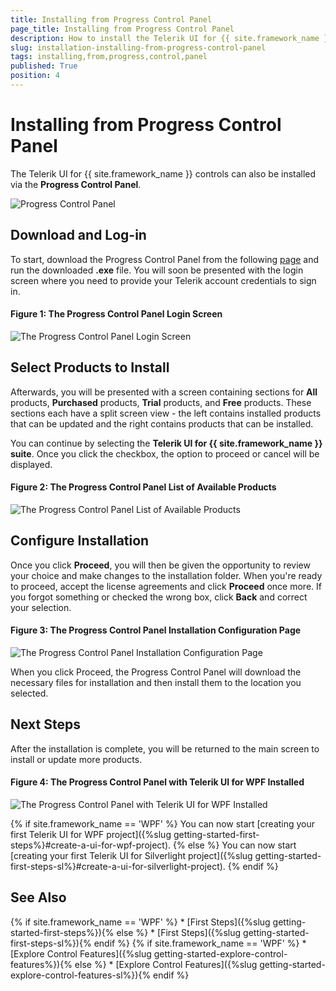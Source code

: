 ```yaml
---
title: Installing from Progress Control Panel
page_title: Installing from Progress Control Panel
description: How to install the Telerik UI for {{ site.framework_name }} controls via the Progress Control Panel.
slug: installation-installing-from-progress-control-panel
tags: installing,from,progress,control,panel
published: True
position: 4
---
```


# Installing from Progress Control Panel

The Telerik UI for {{ site.framework_name }} controls can also be installed via the **Progress Control Panel**.

![Progress Control Panel](images/progress-control-panel-1.png)

## Download and Log-in

To start, download the Progress Control Panel from the following [page](https://www.telerik.com/download-trial-file/v2/control-panel) and run the downloaded **.exe** file. You will soon be presented with the login screen where you need to provide your Telerik account credentials to sign in.

#### Figure 1: The Progress Control Panel Login Screen

![The Progress Control Panel Login Screen](images/progress-control-panel-2.png)

## Select Products to Install

Afterwards, you will be presented with a screen containing sections for **All** products, **Purchased** products, **Trial** products, and **Free** products. These sections each have a split screen view - the left contains installed products that can be updated and the right contains products that can be installed.

You can continue by selecting the **Telerik UI for {{ site.framework_name }} suite**. Once you click the checkbox, the option to proceed or cancel will be displayed.

#### Figure 2: The Progress Control Panel List of Available Products

![The Progress Control Panel List of Available Products](images/progress-control-panel-3.png)

## Configure Installation

Once you click **Proceed**, you will then be given the opportunity to review your choice and make changes to the installation folder. When you're ready to proceed, accept the license agreements and click **Proceed** once more. If you forgot something or checked the wrong box, click **Back** and correct your selection.

#### Figure 3: The Progress Control Panel Installation Configuration Page

![The Progress Control Panel Installation Configuration Page](images/progress-control-panel-4.png)

When you click Proceed, the Progress Control Panel will download the necessary files for installation and then install them to the location you selected.

## Next Steps

After the installation is complete, you will be returned to the main screen to install or update more products.

#### Figure 4: The Progress Control Panel with Telerik UI for WPF Installed

![The Progress Control Panel with Telerik UI for WPF Installed](images/progress-control-panel-5.png)

{% if site.framework_name == 'WPF' %}
You can now start [creating your first Telerik UI for WPF project]({%slug getting-started-first-steps%}#create-a-ui-for-wpf-project).
{% else %}
You can now start [creating your first Telerik UI for Silverlight project]({%slug getting-started-first-steps-sl%}#create-a-ui-for-silverlight-project).
{% endif %}

## See Also

{% if site.framework_name == 'WPF' %} * [First Steps]({%slug getting-started-first-steps%}){% else %} * [First Steps]({%slug getting-started-first-steps-sl%}){% endif %}
{% if site.framework_name == 'WPF' %} * [Explore Control Features]({%slug getting-started-explore-control-features%}){% else %} * [Explore Control Features]({%slug getting-started-explore-control-features-sl%}){% endif %}

